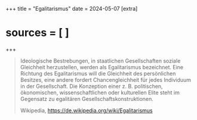 +++
title = "Egalitarismus"
date = 2024-05-07
[extra]
# sources = [ ]
+++

> Ideologische Bestrebungen, in staatlichen Gesellschaften soziale Gleichheit
> herzustellen, werden als Egalitarismus bezeichnet. Eine Richtung des
> Egalitarismus will die Gleichheit des persönlichen Besitzes, eine andere
> fordert Chancengleichheit für jedes Individuum in der Gesellschaft. Die
> Konzeption einer z. B. politischen, ökonomischen, wissenschaftlichen oder
> kulturellen Elite steht im Gegensatz zu egalitären
> Gesellschaftskonstruktionen. 
>
> Wikipedia, https://de.wikipedia.org/wiki/Egalitarismus
